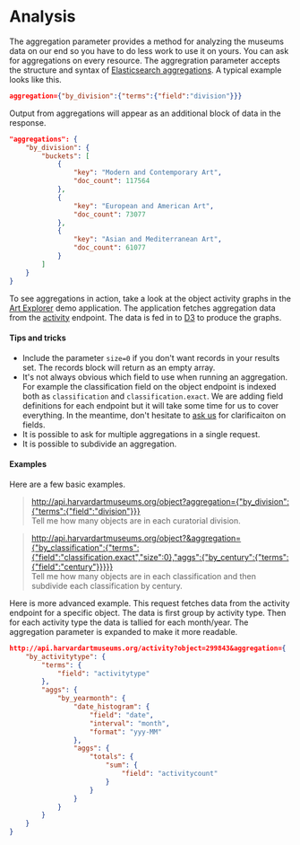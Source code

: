 # Analysis

The aggregation parameter provides a method for analyzing the museums data on our end so you have to do less work to use it on yours. You can ask for aggregations on every resource. The aggregration parameter accepts the structure and syntax of [Elasticsearch aggregations](http://www.elastic.co/guide/en/elasticsearch/reference/1.4/search-aggregations.html#_structuring_aggregations). A typical example looks like this.

```json
aggregation={"by_division":{"terms":{"field":"division"}}}
```

Output from aggregations will appear as an additional block of data in the response. 

```json
"aggregations": {
    "by_division": {
        "buckets": [
            {
                "key": "Modern and Contemporary Art",
                "doc_count": 117564
            },
            {
                "key": "European and American Art",
                "doc_count": 73077
            },
            {
                "key": "Asian and Mediterranean Art",
                "doc_count": 61077
            }
        ]
    }
}
```

To see aggregations in action, take a look at the object activity graphs in the [Art Explorer](http://apps.harvardartmuseums.org/art-explorer/) demo application. The application fetches aggregation data from the [activity](https://github.com/harvardartmuseums/api-docs/blob/master/activity.md) endpoint. The data is fed in to [D3](https://d3js.org/) to produce the graphs.  

#### Tips and tricks

* Include the parameter `size=0` if you don't want records in your results set. The records block will return as an empty array.
* It's not always obvious which field to use when running an aggregation. For example the classification field on the object endpoint is indexed both as `classification` and `classification.exact`. We are adding field definitions for each endpoint but it will take some time for us to cover everything. In the meantime, don't hesitate to [ask us](https://docs.google.com/forms/d/118WjSPgKEYBjLU3B3iUkELwHbgeWryVb_5hw3o6_3K8/viewform) for clarificaiton on fields.
* It is possible to ask for multiple aggregations in a single request.
* It is possible to subdivide an aggregation.

#### Examples

Here are a few basic examples.  

> http://api.harvardartmuseums.org/object?aggregation={"by_division":{"terms":{"field":"division"}}}  
> Tell me how many objects are in each curatorial division.  

> http://api.harvardartmuseums.org/object?&aggregation={"by_classification":{"terms":{"field":"classification.exact","size":0},"aggs":{"by_century":{"terms":{"field":"century"}}}}}  
> Tell me how many objects are in each classification and then subdivide each classification by century.

Here is more advanced example. This request fetches data from the activity endpoint for a specific object. The data is first group by activity type. Then for each activity type the data is tallied for each month/year. The aggregation parameter is expanded to make it more readable.

```json
http://api.harvardartmuseums.org/activity?object=299843&aggregation={
    "by_activitytype": {
        "terms": {
            "field": "activitytype"
        },
        "aggs": {
            "by_yearmonth": {
                "date_histogram": {
                    "field": "date",
                    "interval": "month",
                    "format": "yyy-MM"
                },
                "aggs": {
                    "totals": {
                        "sum": {
                            "field": "activitycount"
                        }
                    }
                }
            }
        }
    }
}
```